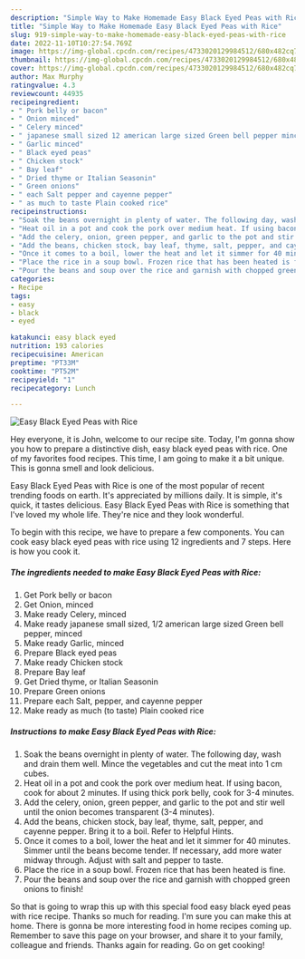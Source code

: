 ```yaml
---
description: "Simple Way to Make Homemade Easy Black Eyed Peas with Rice"
title: "Simple Way to Make Homemade Easy Black Eyed Peas with Rice"
slug: 919-simple-way-to-make-homemade-easy-black-eyed-peas-with-rice
date: 2022-11-10T10:27:54.769Z
image: https://img-global.cpcdn.com/recipes/4733020129984512/680x482cq70/easy-black-eyed-peas-with-rice-recipe-main-photo.jpg
thumbnail: https://img-global.cpcdn.com/recipes/4733020129984512/680x482cq70/easy-black-eyed-peas-with-rice-recipe-main-photo.jpg
cover: https://img-global.cpcdn.com/recipes/4733020129984512/680x482cq70/easy-black-eyed-peas-with-rice-recipe-main-photo.jpg
author: Max Murphy
ratingvalue: 4.3
reviewcount: 44935
recipeingredient:
- " Pork belly or bacon"
- " Onion minced"
- " Celery minced"
- " japanese small sized 12 american large sized Green bell pepper minced"
- " Garlic minced"
- " Black eyed peas"
- " Chicken stock"
- " Bay leaf"
- " Dried thyme or Italian Seasonin"
- " Green onions"
- " each Salt pepper and cayenne pepper"
- " as much to taste Plain cooked rice"
recipeinstructions:
- "Soak the beans overnight in plenty of water. The following day, wash and drain them well. Mince the vegetables and cut the meat into 1 cm cubes."
- "Heat oil in a pot and cook the pork over medium heat. If using bacon, cook for about 2 minutes. If using thick pork belly, cook for 3-4 minutes."
- "Add the celery, onion, green pepper, and garlic to the pot and stir well until the onion becomes transparent (3-4 minutes)."
- "Add the beans, chicken stock, bay leaf, thyme, salt, pepper, and cayenne pepper. Bring it to a boil. Refer to Helpful Hints."
- "Once it comes to a boil, lower the heat and let it simmer for 40 minutes. Simmer until the beans become tender. If necessary, add more water midway through. Adjust with salt and pepper to taste."
- "Place the rice in a soup bowl. Frozen rice that has been heated is fine."
- "Pour the beans and soup over the rice and garnish with chopped green onions to finish!"
categories:
- Recipe
tags:
- easy
- black
- eyed

katakunci: easy black eyed 
nutrition: 193 calories
recipecuisine: American
preptime: "PT33M"
cooktime: "PT52M"
recipeyield: "1"
recipecategory: Lunch

---
```



![Easy Black Eyed Peas with Rice](https://img-global.cpcdn.com/recipes/4733020129984512/680x482cq70/easy-black-eyed-peas-with-rice-recipe-main-photo.jpg)

Hey everyone, it is John, welcome to our recipe site. Today, I'm gonna show you how to prepare a distinctive dish, easy black eyed peas with rice. One of my favorites food recipes. This time, I am going to make it a bit unique. This is gonna smell and look delicious.



Easy Black Eyed Peas with Rice is one of the most popular of recent trending foods on earth. It's appreciated by millions daily. It is simple, it's quick, it tastes delicious. Easy Black Eyed Peas with Rice is something that I've loved my whole life. They're nice and they look wonderful.


To begin with this recipe, we have to prepare a few components. You can cook easy black eyed peas with rice using 12 ingredients and 7 steps. Here is how you cook it.

<!--inarticleads1-->

##### The ingredients needed to make Easy Black Eyed Peas with Rice:

1. Get  Pork belly or bacon
1. Get  Onion, minced
1. Make ready  Celery, minced
1. Make ready  japanese small sized, 1/2 american large sized Green bell pepper, minced
1. Make ready  Garlic, minced
1. Prepare  Black eyed peas
1. Make ready  Chicken stock
1. Prepare  Bay leaf
1. Get  Dried thyme, or Italian Seasonin
1. Prepare  Green onions
1. Prepare  each Salt, pepper, and cayenne pepper
1. Make ready  as much (to taste) Plain cooked rice




<!--inarticleads2-->

##### Instructions to make Easy Black Eyed Peas with Rice:

1. Soak the beans overnight in plenty of water. The following day, wash and drain them well. Mince the vegetables and cut the meat into 1 cm cubes.
1. Heat oil in a pot and cook the pork over medium heat. If using bacon, cook for about 2 minutes. If using thick pork belly, cook for 3-4 minutes.
1. Add the celery, onion, green pepper, and garlic to the pot and stir well until the onion becomes transparent (3-4 minutes).
1. Add the beans, chicken stock, bay leaf, thyme, salt, pepper, and cayenne pepper. Bring it to a boil. Refer to Helpful Hints.
1. Once it comes to a boil, lower the heat and let it simmer for 40 minutes. Simmer until the beans become tender. If necessary, add more water midway through. Adjust with salt and pepper to taste.
1. Place the rice in a soup bowl. Frozen rice that has been heated is fine.
1. Pour the beans and soup over the rice and garnish with chopped green onions to finish!




So that is going to wrap this up with this special food easy black eyed peas with rice recipe. Thanks so much for reading. I'm sure you can make this at home. There is gonna be more interesting food in home recipes coming up. Remember to save this page on your browser, and share it to your family, colleague and friends. Thanks again for reading. Go on get cooking!
